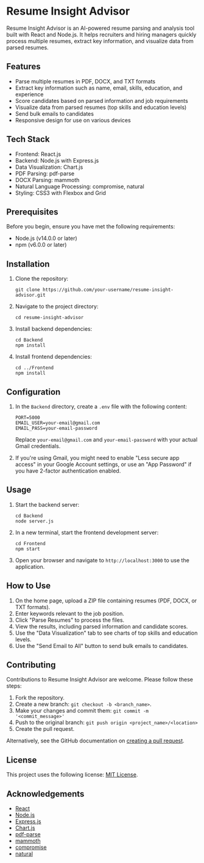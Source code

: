 # Resume Insight Advisor

Resume Insight Advisor is an AI-powered resume parsing and analysis tool built with React and Node.js. It helps recruiters and hiring managers quickly process multiple resumes, extract key information, and visualize data from parsed resumes.

## Features

- Parse multiple resumes in PDF, DOCX, and TXT formats
- Extract key information such as name, email, skills, education, and experience
- Score candidates based on parsed information and job requirements
- Visualize data from parsed resumes (top skills and education levels)
- Send bulk emails to candidates
- Responsive design for use on various devices

## Tech Stack

- Frontend: React.js
- Backend: Node.js with Express.js
- Data Visualization: Chart.js
- PDF Parsing: pdf-parse
- DOCX Parsing: mammoth
- Natural Language Processing: compromise, natural
- Styling: CSS3 with Flexbox and Grid

## Prerequisites

Before you begin, ensure you have met the following requirements:

- Node.js (v14.0.0 or later)
- npm (v6.0.0 or later)

## Installation

1. Clone the repository:
   ```
   git clone https://github.com/your-username/resume-insight-advisor.git
   ```

2. Navigate to the project directory:
   ```
   cd resume-insight-advisor
   ```

3. Install backend dependencies:
   ```
   cd Backend
   npm install
   ```

4. Install frontend dependencies:
   ```
   cd ../Frontend
   npm install
   ```

## Configuration

1. In the `Backend` directory, create a `.env` file with the following content:
   ```
   PORT=5000
   EMAIL_USER=your-email@gmail.com
   EMAIL_PASS=your-email-password
   ```
   Replace `your-email@gmail.com` and `your-email-password` with your actual Gmail credentials.

2. If you're using Gmail, you might need to enable "Less secure app access" in your Google Account settings, or use an "App Password" if you have 2-factor authentication enabled.

## Usage

1. Start the backend server:
   ```
   cd Backend
   node server.js
   ```

2. In a new terminal, start the frontend development server:
   ```
   cd Frontend
   npm start
   ```

3. Open your browser and navigate to `http://localhost:3000` to use the application.

## How to Use

1. On the home page, upload a ZIP file containing resumes (PDF, DOCX, or TXT formats).
2. Enter keywords relevant to the job position.
3. Click "Parse Resumes" to process the files.
4. View the results, including parsed information and candidate scores.
5. Use the "Data Visualization" tab to see charts of top skills and education levels.
6. Use the "Send Email to All" button to send bulk emails to candidates.

## Contributing

Contributions to Resume Insight Advisor are welcome. Please follow these steps:

1. Fork the repository.
2. Create a new branch: `git checkout -b <branch_name>`.
3. Make your changes and commit them: `git commit -m '<commit_message>'`
4. Push to the original branch: `git push origin <project_name>/<location>`
5. Create the pull request.

Alternatively, see the GitHub documentation on [creating a pull request](https://help.github.com/articles/creating-a-pull-request/).

## License

This project uses the following license: [MIT License](https://opensource.org/licenses/MIT).


## Acknowledgements

- [React](https://reactjs.org/)
- [Node.js](https://nodejs.org/)
- [Express.js](https://expressjs.com/)
- [Chart.js](https://www.chartjs.org/)
- [pdf-parse](https://www.npmjs.com/package/pdf-parse)
- [mammoth](https://www.npmjs.com/package/mammoth)
- [compromise](https://github.com/spencermountain/compromise)
- [natural](https://github.com/NaturalNode/natural)
